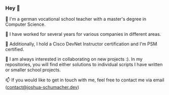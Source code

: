 ### Hey 👋

💬 I'm a german vocational school teacher with a master's degree in Computer Science.

💬 I have worked for several years for various companies in different areas.

💬 Additionally, I hold a Cisco DevNet Instructor certification and I'm PSM certified.

💬  I am always interested in collaborating on new projects :).
    In my repositories, you will find either solutions to individual scripts I have written or smaller school projects. 

📫 If you would like to get in touch with me, feel free to contact me via email (contact@joshua-schumacher.dev)

